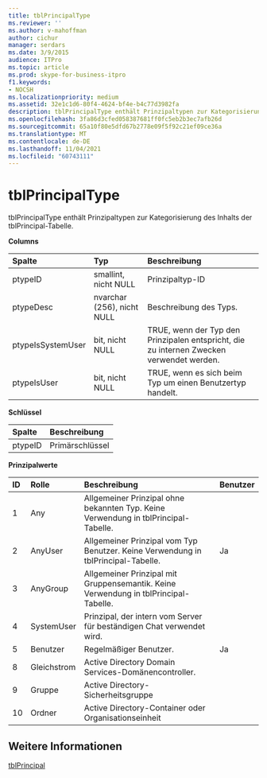 ```yaml
---
title: tblPrincipalType
ms.reviewer: ''
ms.author: v-mahoffman
author: cichur
manager: serdars
ms.date: 3/9/2015
audience: ITPro
ms.topic: article
ms.prod: skype-for-business-itpro
f1.keywords:
- NOCSH
ms.localizationpriority: medium
ms.assetid: 32e1c1d6-80f4-4624-bf4e-b4c77d3982fa
description: tblPrincipalType enthält Prinzipaltypen zur Kategorisierung des Inhalts der tblPrincipal-Tabelle.
ms.openlocfilehash: 3fa86d3cfed058387681ff0fc5eb2b3ec7afb26d
ms.sourcegitcommit: 65a10f80e5dfd67b2778e09f5f92c21ef09ce36a
ms.translationtype: MT
ms.contentlocale: de-DE
ms.lasthandoff: 11/04/2021
ms.locfileid: "60743111"
---
```

# <a name="tblprincipaltype"></a>tblPrincipalType
 
tblPrincipalType enthält Prinzipaltypen zur Kategorisierung des Inhalts der tblPrincipal-Tabelle.
  
**Columns**

|**Spalte**|**Typ**|**Beschreibung**|
|:-----|:-----|:-----|
|ptypeID  <br/> |smallint, nicht NULL  <br/> |Prinzipaltyp-ID  <br/> |
|ptypeDesc  <br/> |nvarchar (256), nicht NULL  <br/> |Beschreibung des Typs.  <br/> |
|ptypeIsSystemUser  <br/> |bit, nicht NULL  <br/> |TRUE, wenn der Typ den Prinzipalen entspricht, die zu internen Zwecken verwendet werden.  <br/> |
|ptypeIsUser  <br/> |bit, nicht NULL  <br/> |TRUE, wenn es sich beim Typ um einen Benutzertyp handelt.  <br/> |
   
**Schlüssel**

|**Spalte**|**Beschreibung**|
|:-----|:-----|
|ptypeID  <br/> |Primärschlüssel  <br/> |
   
**Prinzipalwerte**

|**ID**|**Rolle**|**Beschreibung**|**Benutzer**|
|:-----|:-----|:-----|:-----|
|1  <br/> |Any  <br/> |Allgemeiner Prinzipal ohne bekannten Typ. Keine Verwendung in tblPrincipal-Tabelle.  <br/> ||
|2  <br/> |AnyUser  <br/> |Allgemeiner Prinzipal vom Typ Benutzer. Keine Verwendung in tblPrincipal-Tabelle.  <br/> |Ja  <br/> |
|3  <br/> |AnyGroup  <br/> |Allgemeiner Prinzipal mit Gruppensemantik. Keine Verwendung in tblPrincipal-Tabelle.  <br/> ||
|4   <br/> |SystemUser  <br/> |Prinzipal, der intern vom Server für beständigen Chat verwendet wird.  <br/> ||
|5  <br/> |Benutzer  <br/> |Regelmäßiger Benutzer.  <br/> |Ja  <br/> |
|8   <br/> |Gleichstrom  <br/> |Active Directory Domain Services-Domänencontroller.  <br/> ||
|9   <br/> |Gruppe  <br/> |Active Directory-Sicherheitsgruppe  <br/> ||
|10  <br/> |Ordner  <br/> |Active Directory-Container oder Organisationseinheit  <br/> ||
   
## <a name="see-also"></a>Weitere Informationen

[tblPrincipal](tblprincipal.md)
